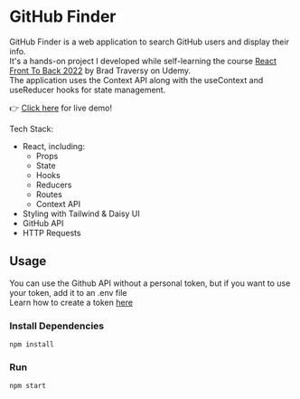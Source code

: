 # GitHub Finder

GitHub Finder is a web application to search GitHub users and display their info.<br />
It's a hands-on project I developed while self-learning the course [React Front To Back 2022](https://www.udemy.com/course/react-front-to-back-2022/) by Brad Traversy on Udemy.<br />
The application uses the Context API along with the useContext and useReducer hooks for state management.

👉 [Click here](https://github-finder-seven-ashen.vercel.app/) for live demo!

Tech Stack:
- React, 
  including:
  - Props
  - State
  - Hooks
  - Reducers
  - Routes
  - Context API
- Styling with Tailwind & Daisy UI
- GitHub API
- HTTP Requests

## Usage
You can use the Github API without a personal token, but if you want to use your token, add it to an .env file<br />
Learn how to create a token [here](https://docs.github.com/en/authentication/keeping-your-account-and-data-secure/creating-a-personal-access-token)

### Install Dependencies

```
npm install
```

### Run

```
npm start
```
